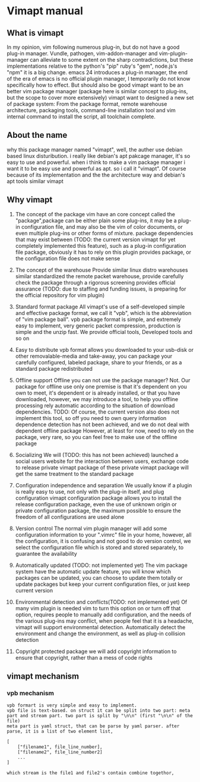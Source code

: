 # Vimapt manual #
## What is vimapt ##

In my opinion, vim following numerous plug-in, but do not have a good plug-in manager.
Vundle, pathogen, vim-addon-manager and vim-plugin-manager can alleviate to some extent on the sharp contradictions, but these implementations relative to the python's "pip" ruby's "gem", node.js's "npm" it is a big change.
emacs 24 introduces a plug-in manager, the end of the era of emacs is no official plugin manager, I temporarily do not know specifically how to effect. But should also be good
vimapt want to be an better vim package manager (package here is similar concept to plug-ins, but the scope to cover more extensively) 
vimapt want to designed a new set of package system:
From the package format, remote warehouse architecture, packaging tools, command-line installation tool and vim internal command to install the script, all toolchain complete.

## About the name ##
why this package manager named "vimapt", well, the auther use debian based linux disturibution. i really like debian's apt pakcage manager, it's so easy to use and powerful. when i think to make a vim package manager i want it to be easy use and powerful as apt. so i call it "vimapt".
Of course because of its implementation and the the architecture way and debian's apt tools similar vimapt

## Why vimapt ##

1. The concept of the package
    vim have an core concept called the "package",package can be either plain some plug-ins, it may be a plug-in configuration file, and may also be the vim of color documents, or even multiple plug-ins or other forms of mixture. package dependencies that may exist between (TODO: the current version vimapt for yet completely implemented this feature), such as a plug-in configuration file package, obviously it has to rely on this plugin provides package, or the configuration file does not make sense

2. The concept of the warehouse
    Provide similar linux distro warehouses similar standardized the remote packet warehouse, provide carefully check the package through a rigorous screening provides official assurance (TODO: due to staffing and funding issues, is preparing for the official repository for vim plugin)

3. Standard format package
    All vimapt's use of a self-developed simple and effective package format, we call it "vpb", which is the abbreviation of "vim package ball".
    vpb package format is simple, and extremely easy to implement, very generic packet compression, production is simple and the unzip fast. We provide official tools, Developed tools and so on

4. Easy to distribute
    vpb format allows you downloaded to your usb-disk or other removalable-media and take-away, you can package your carefully configured, labeled package, share to your friends, or as a standard package redistributed

5. Offline support
    Offline you can not use the package manager? Not. Our package for offline use only one premise is that it's dependent on you own to meet, it's dependent or is already installed, or that you have downloaded, however, we may introduce a tool, to help you offline processing rely automatic according to the situation of download dependencies. TODO: Of course, the current version also does not implement this tool, so off you need to own query information dependence detection has not been achieved, and we do not deal with dependent offline package However, at least for now, need to rely on the package, very rare, so you can feel free to make use of the offline package

6. Socializing
    We will (TODO: this has not been achieved) launched a social users website for the interaction between users, exchange code to release private vimapt package of these private vimapt package will get the same treatment to the standard package

7. Configuration independence and separation
    We usually know if a plugin is really easy to use, not only with the plug-in itself, and plug configuration vimapt configuration package allows you to install the release configuration package, even the use of unknown origin or private configuration package, the maximum possible to ensure the freedom of all configurations are used alone

8. Version control
    The normal vim plugin manager will add some configuration information to your ".vimrc" file  in your home, however, all the configuration, it is confusing and not good to do version control, we select the configuration file which is stored and stored separately, to guarantee the availability

9. Automatically updated (TODO: not implemented yet)
    The vim package system have the automatic update feature, you will know which packages can be updated, you can choose to update them totally or update packages but keep your current configuration files, or just keep current version

10. Environmental detection and conflicts(TODO: not implemented yet)
    Of many vim plugin is needed vim to turn this option on or turn off that option, requires people to manually add configuration, and the needs of the various plug-ins may conflict, when people feel that it is a headache, vimapt will support environmental detection. Automatically detect the environment and change the environment, as well as plug-in collision detection

11. Copyright protected package
    we will add copyright information to ensure that copyright, rather than a mess of code rights

## vimapt mechanism ##
### vpb mechanism ###
    vpb formart is very simple and easy to implement.
    vpb file is text-based. on struct it can be split into two part: meta part and stream part. two part is split by "\n\n" (first "\n\n" of the file)
    meta part is yaml struct, that can be parse by yaml parser. after parse, it is a list of two element list,

    [
        ["filename1", file_line_number],
        ["filename2", file_line_number2]
        ...                                
    ]

    which stream is the file1 and file2's contain combine togethor,
    
